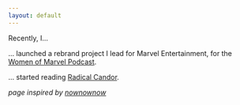 ```yaml
---
layout: default
---
```


Recently, I...  


... launched a rebrand project I lead for Marvel Entertainment, for the [Women of Marvel Podcast](https://marvel.com/podcasts).

... started reading [Radical Candor](https://www.radicalcandor.com/).



*page inspired by [nownownow](http://nownownow.com/)*
